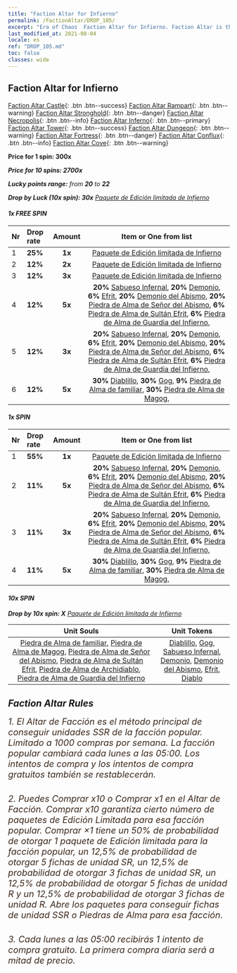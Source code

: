 ```yaml
---
title: "Faction Altar for Infierno"
permalink: /FactionAltar/DROP_105/
excerpt: "Era of Chaos  Faction Altar for Infierno. Faction Altar is the primary method for obtaining SSR units from the popular faction. Limited to 1,000 purchases each week. The popular faction changes at 05:00 every Monday. Purchase attempts and free purchase attempts will also reset then."
last_modified_at: 2021-08-04
locale: es
ref: "DROP_105.md"
toc: false
classes: wide
---
```


##  Faction Altar for **Infierno**

  [Faction Altar Castle](/es/FactionAltar/DROP_101/){: .btn .btn--success} [Faction Altar Rampart](/es/FactionAltar/DROP_102/){: .btn .btn--warning} [Faction Altar Stronghold](/es/FactionAltar/DROP_103/){: .btn .btn--danger} [Faction Altar Necropolis](/es/FactionAltar/DROP_104/){: .btn .btn--info} [Faction Altar Inferno](/es/FactionAltar/DROP_105/){: .btn .btn--primary} [Faction Altar Tower](/es/FactionAltar/DROP_106/){: .btn .btn--success} [Faction Altar Dungeon](/es/FactionAltar/DROP_107/){: .btn .btn--warning} [Faction Altar Fortress](/es/FactionAltar/DROP_108/){: .btn .btn--danger} [Faction Altar Conflux](/es/FactionAltar/DROP_109/){: .btn .btn--info} [Faction Altar Cove](/es/FactionAltar/DROP_112/){: .btn .btn--warning} 

  **Price for 1 spin: 300x** <i class="fas fa-gem"/>

  **Price for 10 spins: 2700x** <i class="fas fa-gem"/>

  **Lucky points range:** from **20** to **22**

  **Drop by Luck (10x spin): 30x** [Paquete de Edición limitada de Infierno](/ItemsES/con_2104/)

####  1x FREE SPIN 

  |    Nr    |  Drop rate  |  Amount   |   Item or One from list  |
  |:---------|:------------|:---------:|:------------------------:|
  | 1 | **25%** | **1x** | [Paquete de Edición limitada de Infierno](/ItemsES/con_2104/) |
  | 2 | **12%** | **2x** | [Paquete de Edición limitada de Infierno](/ItemsES/con_2104/) |
  | 3 | **12%** | **3x** | [Paquete de Edición limitada de Infierno](/ItemsES/con_2104/) |
  | 4 | **12%** | **5x** |  **20%** [Sabueso Infernal](/ItemsES/unt_228/),  **20%** [Demonio](/ItemsES/unt_229/),  **6%** [Efrit](/ItemsES/unt_231/),  **20%** [Demonio del Abismo](/ItemsES/unt_230/),  **20%** [Piedra de Alma de Señor del Abismo](/ItemsES/unt_316/),  **6%** [Piedra de Alma de Sultán Efrit](/ItemsES/unt_317/),  **6%** [Piedra de Alma de Guardia del Infierno](/ItemsES/unt_315/),  |
  | 5 | **12%** | **3x** |  **20%** [Sabueso Infernal](/ItemsES/unt_228/),  **20%** [Demonio](/ItemsES/unt_229/),  **6%** [Efrit](/ItemsES/unt_231/),  **20%** [Demonio del Abismo](/ItemsES/unt_230/),  **20%** [Piedra de Alma de Señor del Abismo](/ItemsES/unt_316/),  **6%** [Piedra de Alma de Sultán Efrit](/ItemsES/unt_317/),  **6%** [Piedra de Alma de Guardia del Infierno](/ItemsES/unt_315/),  |
  | 6 | **12%** | **5x** |  **30%** [Diablillo](/ItemsES/unt_226/),  **30%** [Gog](/ItemsES/unt_227/),  **9%** [Piedra de Alma de familiar](/ItemsES/unt_313/),  **30%** [Piedra de Alma de Magog](/ItemsES/unt_314/),  |


####  1x SPIN 

  |    Nr    |  Drop rate  |  Amount   |   Item or One from list  |
  |:---------|:------------|:---------:|:------------------------:|
  | 1 | **55%** | **1x** | [Paquete de Edición limitada de Infierno](/ItemsES/con_2104/) |
  | 2 | **11%** | **5x** |  **20%** [Sabueso Infernal](/ItemsES/unt_228/),  **20%** [Demonio](/ItemsES/unt_229/),  **6%** [Efrit](/ItemsES/unt_231/),  **20%** [Demonio del Abismo](/ItemsES/unt_230/),  **20%** [Piedra de Alma de Señor del Abismo](/ItemsES/unt_316/),  **6%** [Piedra de Alma de Sultán Efrit](/ItemsES/unt_317/),  **6%** [Piedra de Alma de Guardia del Infierno](/ItemsES/unt_315/),  |
  | 3 | **11%** | **3x** |  **20%** [Sabueso Infernal](/ItemsES/unt_228/),  **20%** [Demonio](/ItemsES/unt_229/),  **6%** [Efrit](/ItemsES/unt_231/),  **20%** [Demonio del Abismo](/ItemsES/unt_230/),  **20%** [Piedra de Alma de Señor del Abismo](/ItemsES/unt_316/),  **6%** [Piedra de Alma de Sultán Efrit](/ItemsES/unt_317/),  **6%** [Piedra de Alma de Guardia del Infierno](/ItemsES/unt_315/),  |
  | 4 | **11%** | **5x** |  **30%** [Diablillo](/ItemsES/unt_226/),  **30%** [Gog](/ItemsES/unt_227/),  **9%** [Piedra de Alma de familiar](/ItemsES/unt_313/),  **30%** [Piedra de Alma de Magog](/ItemsES/unt_314/),  |


####  10x SPIN 

  **Drop by 10x spin: X** [Paquete de Edición limitada de Infierno](/ItemsES/con_2104/)

  |    Unit Souls    |  Unit Tokens  |
  |:----------------:|:-------------:|
  | [Piedra de Alma de familiar](/ItemsES/unt_313/), [Piedra de Alma de Magog](/ItemsES/unt_314/), [Piedra de Alma de Señor del Abismo](/ItemsES/unt_316/), [Piedra de Alma de Sultán Efrit](/ItemsES/unt_317/), [Piedra de Alma de Archidiablo](/ItemsES/unt_318/), [Piedra de Alma de Guardia del Infierno](/ItemsES/unt_315/) | [Diablillo](/ItemsES/unt_226/), [Gog](/ItemsES/unt_227/), [Sabueso Infernal](/ItemsES/unt_228/), [Demonio](/ItemsES/unt_229/), [Demonio del Abismo](/ItemsES/unt_230/), [Efrit](/ItemsES/unt_231/), [Diablo](/ItemsES/unt_232/) |



## Faction Altar Rules

  <span style="color: #3c2a1e;font-size:20px">1. El Altar de Facción es el método principal de conseguir unidades SSR de la facción popular. Limitado a 1000 compras por semana. La facción popular cambiará cada lunes a las 05:00. Los intentos de compra y los intentos de compra gratuitos también se restablecerán. </span><br/>

<br/>  <span style="color: #3c2a1e;font-size:20px">2. Puedes Comprar x10 o Comprar x1 en el Altar de Facción. Comprar x10 garantiza cierto número de paquetes de Edición Limitada para esa facción popular. Comprar ×1 tiene un 50% de probabilidad de otorgar 1 paquete de Edición limitada para la facción popular, un 12,5% de probabilidad de otorgar 5 fichas de unidad SR, un 12,5% de probabilidad de otorgar 3 fichas de unidad SR, un 12,5% de probabilidad de otorgar 5 fichas de unidad R y un 12,5% de probabilidad de otorgar 3 fichas de unidad R. Abre los paquetes para conseguir fichas de unidad SSR o Piedras de Alma para esa facción.</span>

<br/>  <span style="color: #3c2a1e;font-size:20px">3. Cada lunes a las 05:00 recibirás 1 intento de compra gratuito. La primera compra diaria será a mitad de precio.</span><br/>

<br/>